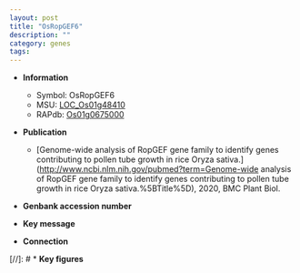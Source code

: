 ```yaml
---
layout: post
title: "OsRopGEF6"
description: ""
category: genes
tags: 
---
```


* **Information**  
    + Symbol: OsRopGEF6  
    + MSU: [LOC_Os01g48410](http://rice.uga.edu/cgi-bin/ORF_infopage.cgi?orf=LOC_Os01g48410)  
    + RAPdb: [Os01g0675000](http://rapdb.dna.affrc.go.jp/viewer/gbrowse_details/irgsp1?name=Os01g0675000)  

* **Publication**  
    + [Genome-wide analysis of RopGEF gene family to identify genes contributing to pollen tube growth in rice Oryza sativa.](http://www.ncbi.nlm.nih.gov/pubmed?term=Genome-wide analysis of RopGEF gene family to identify genes contributing to pollen tube growth in rice Oryza sativa.%5BTitle%5D), 2020, BMC Plant Biol.

* **Genbank accession number**  

* **Key message**  

* **Connection**  

[//]: # * **Key figures**  


